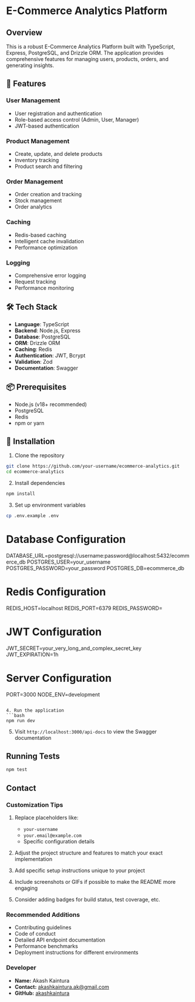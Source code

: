 # E-Commerce Analytics Platform

## Overview

This is a robust E-Commerce Analytics Platform built with TypeScript, Express, PostgreSQL, and Drizzle ORM. The application provides comprehensive features for managing users, products, orders, and generating insights.

## 🚀 Features

### User Management
- User registration and authentication
- Role-based access control (Admin, User, Manager)
- JWT-based authentication

### Product Management
- Create, update, and delete products
- Inventory tracking
- Product search and filtering

### Order Management
- Order creation and tracking
- Stock management
- Order analytics

### Caching
- Redis-based caching
- Intelligent cache invalidation
- Performance optimization

### Logging
- Comprehensive error logging
- Request tracking
- Performance monitoring

## 🛠 Tech Stack

- **Language**: TypeScript
- **Backend**: Node.js, Express
- **Database**: PostgreSQL
- **ORM**: Drizzle ORM
- **Caching**: Redis
- **Authentication**: JWT, Bcrypt
- **Validation**: Zod
- **Documentation**: Swagger

## 📦 Prerequisites

- Node.js (v18+ recommended)
- PostgreSQL
- Redis
- npm or yarn

## 🔧 Installation

1. Clone the repository
```bash
git clone https://github.com/your-username/ecommerce-analytics.git
cd ecommerce-analytics
```

2. Install dependencies
```bash
npm install
```

3. Set up environment variables
```bash
cp .env.example .env
```
# Database Configuration
DATABASE_URL=postgresql://username:password@localhost:5432/ecommerce_db
POSTGRES_USER=your_username
POSTGRES_PASSWORD=your_password
POSTGRES_DB=ecommerce_db

# Redis Configuration
REDIS_HOST=localhost
REDIS_PORT=6379
REDIS_PASSWORD=

# JWT Configuration
JWT_SECRET=your_very_long_and_complex_secret_key
JWT_EXPIRATION=1h

# Server Configuration
PORT=3000
NODE_ENV=development
```

4. Run the application
```bash
npm run dev
```

5. Visit `http://localhost:3000/api-docs` to view the Swagger documentation

## Running Tests
```bash
npm test
```

## Contact

### Customization Tips

1. Replace placeholders like:
   - `your-username`
   - `your.email@example.com`
   - Specific configuration details

2. Adjust the project structure and features to match your exact implementation

3. Add specific setup instructions unique to your project

4. Include screenshots or GIFs if possible to make the README more engaging

5. Consider adding badges for build status, test coverage, etc.

### Recommended Additions

- Contributing guidelines
- Code of conduct
- Detailed API endpoint documentation
- Performance benchmarks
- Deployment instructions for different environments

### Developer
- **Name:** Akash Kaintura
- **Contact:** akashkaintura.ak@gmail.com
- **GitHub:** [akashkaintura](akashkaintura)